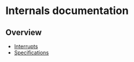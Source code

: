# Internals documentation
## Overview
* [Interrupts](interrupts)
* [Specifications](specifications)
